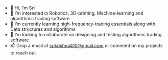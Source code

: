 - 👋 Hi, I’m Sri
- 👀 I’m interested in Robotics, 3D-printing, Machine-learning and algorithmic trading software
- 🌱 I’m currently learning high-frequency-trading essentials along with Data structures and algorithms
- 💞️ I’m looking to collaborate on designing and testing algorithmic trading software
- 📫 Drop a email at srikrishna410@gmail.com or comment on my projects to reach out

<!---
Msrikrishna/Msrikrishna is a ✨ special ✨ repository because its `README.md` (this file) appears on your GitHub profile.
You can click the Preview link to take a look at your changes.
--->
